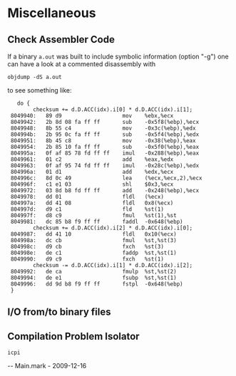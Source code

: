 # Miscellaneous

## Check Assembler Code

If a binary `a.out` was built to include symbolic information (option
"-g") one can have a look at a commented disassembly with

    objdump -dS a.out 

to see something like:

       do {
            checksum += d.D.ACC(idx).i[0] * d.D.ACC(idx).i[1];
     8049940:   89 d9                   mov    %ebx,%ecx
     8049942:   2b 8d 08 fa ff ff       sub    -0x5f8(%ebp),%ecx
     8049948:   8b 55 c4                mov    -0x3c(%ebp),%edx
     804994b:   2b 95 0c fa ff ff       sub    -0x5f4(%ebp),%edx
     8049951:   8b 45 c8                mov    -0x38(%ebp),%eax
     8049954:   2b 85 10 fa ff ff       sub    -0x5f0(%ebp),%eax
     804995a:   0f af 85 78 fd ff ff    imul   -0x288(%ebp),%eax
     8049961:   01 c2                   add    %eax,%edx
     8049963:   0f af 95 74 fd ff ff    imul   -0x28c(%ebp),%edx
     804996a:   01 d1                   add    %edx,%ecx
     804996c:   8d 0c 49                lea    (%ecx,%ecx,2),%ecx
     804996f:   c1 e1 03                shl    $0x3,%ecx
     8049972:   03 8d b8 fd ff ff       add    -0x248(%ebp),%ecx
     8049978:   dd 01                   fldl   (%ecx)
     804997a:   dd 41 08                fldl   0x8(%ecx)
     804997d:   d9 c1                   fld    %st(1)
     804997f:   d8 c9                   fmul   %st(1),%st
     8049981:   dc 85 b8 f9 ff ff       faddl  -0x648(%ebp)
            checksum += d.D.ACC(idx).i[2] * d.D.ACC(idx).i[0];
     8049987:   dd 41 10                fldl   0x10(%ecx)
     804998a:   dc cb                   fmul   %st,%st(3)
     804998c:   d9 cb                   fxch   %st(3)
     804998e:   de c1                   faddp  %st,%st(1)
     8049990:   d9 c9                   fxch   %st(1)
            checksum -= d.D.ACC(idx).i[1] * d.D.ACC(idx).i[2];
     8049992:   de ca                   fmulp  %st,%st(2)
     8049994:   de e1                   fsubp  %st,%st(1)
     8049996:   dd 9d b8 f9 ff ff       fstpl  -0x648(%ebp)
     }

## I/O from/to binary files

## Compilation Problem Isolator

`icpi`

-- Main.mark - 2009-12-16
